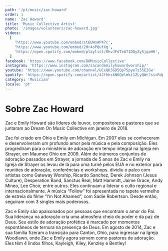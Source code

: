 ```yaml
---
path: '/pt/music/zac-howard'
order: 1
name: 'Zac Howard'
title: 'Music Collective Artist'
photo: '/images/volunteers/zac-howard.jpg'
videos:
  [
    'https://www.youtube.com/embed/stEUWnAP47c',
    'https://www.youtube.com/embed/2Hr4oPQufXg',
    'https://open.spotify.com/embed/playlist/0hvJFdTeAT1DQyZy5jqaHH',
  ]
facebook: 'https://www.facebook.com/DOMusicCollective'
instagram: 'https://www.instagram.com/zacandemilyhowardworship/'
youtube: 'https://www.youtube.com/channel/UCxQK3GD5Qp75pyeTs55E2Gw'
spotify: 'https://open.spotify.com/artist/4JfkhskN6Qelmki1ZLyQWc?si=RdpBSqBcQqiKZ2mECtGPsw'
category: 'Musician'
locale: 'pt'
---
```


# Sobre Zac Howard

Zac e Emily Howard são líderes de louvor, compositores e pastores que se juntaram ao Dream On Music Collective em janeiro de 2018.

Zac foi criado em Ohio e Emily em Michigan. Em 2007 eles se conheceram e desenvolveram um profundo amor pela música e pela composição. Eles progrediram para o ministério de adoração em tempo integral na Igreja em Strayer, em Maumee Ohio em 2009. Além de inúmeros conjuntos de adoração passados ​​em Strayer, a jornada de 5 anos de Zac e Emily na Igreja de Strayer os levou de lá para uma turnê pelos EUA e no exterior para reuniões de adoração, conferências e workshops.
dividiu o palco com artistas como Gateway Worship, Ricardo Sanchez, Derek Johnson (Jesus Culture), Desperation Band, Sanctus Real, Matt Hammitt, Jaime Grace, Andy Mineo, Lee Choir, entre outros. Eles continuam a liderar o culto regional e internacionalmente. A música “Follow” foi apresentada no tapete vermelho de estreia do filme “I’m Not Ahamed”, com Sadie Robertson. Desde então, seguiram com 3 singles mais poderosos.

Zac e Emily são apaixonados por pessoas que encontram o amor do Pai. Sua liderança na adoração cria uma atmosfera cheia do poder e da paz de Deus. Seu estilo de adoração profética é marcado por momentos espontâneos de ternura na presença de Deus. Em agosto de 2014, Zac e sua família fizeram a transição para Canton, Ohio, para ingressar na Igreja Woodlawn, onde Zac e Emily agora servem como pastores de adoração. Eles têm 4 lindos filhos, Kayleigh, Kiley, Kenzley e Bentley!